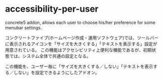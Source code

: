 # accessibility-per-user
concrete5 addon, allows each user to choose his/her preference for some menubar settings.

コンクリートファイブ(ホームページ作成・運用ソフトウェア)では、ツールバーに表示されるアイコンを「サイズを大きくする」「テキストを表示する」設定が用意されている。
この機能はアクセシビリティ上便利な機能であるが、初期状態では、システム全体で共通の設定となる。

この機能を、ユーザー毎に「サイズを大きくする／しない」「テキストを表示する／しない」を設定できるようにしたアドオン。
